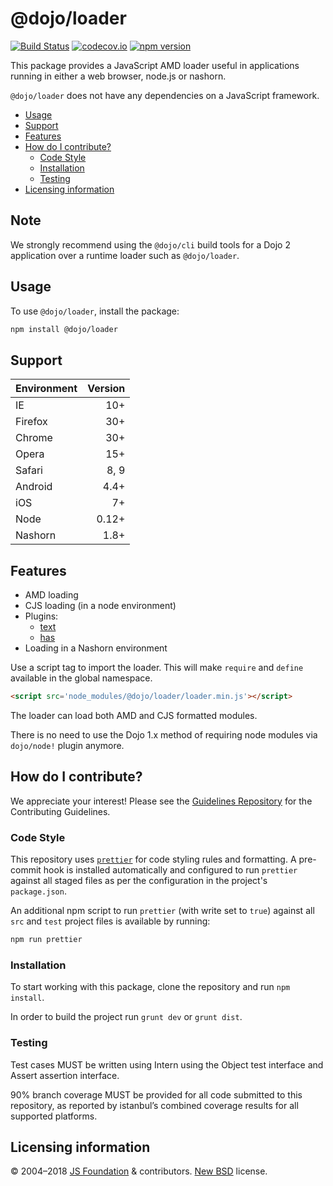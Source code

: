 # @dojo/loader
<!-- start-github-only -->

[![Build Status](https://travis-ci.org/dojo/loader.svg?branch=master)](https://travis-ci.org/dojo/loader)
[![codecov.io](http://codecov.io/github/dojo/loader/coverage.svg?branch=master)](http://codecov.io/github/dojo/loader?branch=master)
[![npm version](https://badge.fury.io/js/%40dojo%2Floader.svg)](https://badge.fury.io/js/%40dojo%2Floader)

This package provides a JavaScript AMD loader useful in applications running in either a web browser, node.js or nashorn.

`@dojo/loader` does not have any dependencies on a JavaScript framework.

- [Usage](#usage)
- [Support](#support)
- [Features](#features)
- [How do I contribute?](#how-do-i-contribute)
  - [Code Style](#code-style)
  - [Installation](#installation)
  - [Testing](#testing)
- [Licensing information](#licensing-information)

## Note
<!-- end-github-only -->

We strongly recommend using the `@dojo/cli` build tools for a Dojo 2 application over a runtime loader such as `@dojo/loader`. 

## Usage

To use `@dojo/loader`, install the package:

```bash
npm install @dojo/loader
```

## Support

| Environment	| Version	|
|---------------|----------:|
| IE			| 10+		|
| Firefox		| 30+		|
| Chrome		| 30+		|
| Opera			| 15+		|
| Safari		| 8, 9		|
| Android		| 4.4+		|
| iOS			| 7+		|
| Node			| 0.12+		|
| Nashorn		| 1.8+		|

## Features

- AMD loading
- CJS loading (in a node environment)
- Plugins:
	- [text](https://github.com/dojo/core/blob/master/src/text.ts)
	- [has](https://github.com/dojo/core/blob/master/src/has.ts)
- Loading in a Nashorn environment

Use a script tag to import the loader. This will make `require` and `define` available in the global namespace.

``` html
<script src='node_modules/@dojo/loader/loader.min.js'></script>
```

The loader can load both AMD and CJS formatted modules.

There is no need to use the Dojo 1.x method of requiring node modules via `dojo/node!` plugin anymore.

## How do I contribute?

We appreciate your interest!  Please see the [Guidelines Repository](https://github.com/dojo/guidelines#readme) for the
Contributing Guidelines.

### Code Style

This repository uses [`prettier`](https://prettier.io/) for code styling rules and formatting. A pre-commit hook is installed automatically and configured to run `prettier` against all staged files as per the configuration in the project's `package.json`.

An additional npm script to run `prettier` (with write set to `true`) against all `src` and `test` project files is available by running:

```bash
npm run prettier
```

### Installation

To start working with this package, clone the repository and run `npm install`.

In order to build the project run `grunt dev` or `grunt dist`.

### Testing

Test cases MUST be written using Intern using the Object test interface and Assert assertion interface.

90% branch coverage MUST be provided for all code submitted to this repository, as reported by istanbul’s combined coverage results for all supported platforms.

## Licensing information

© 2004–2018 [JS Foundation](https://js.foundation/) & contributors. [New BSD](http://opensource.org/licenses/BSD-3-Clause) license.

<!-- doc-viewer-config
{
	"api": "docs/api.json"
}
-->
